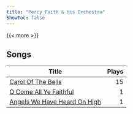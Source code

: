 ```yaml
---
title: "Percy Faith & His Orchestra"
ShowToc: false
---
```


{{< more >}}

## Songs
Title | Plays 
----- | -----: 
[Carol Of The Bells](/songs/carol-of-the-bells) | 15
[O Come All Ye Faithful](/songs/o-come-all-ye-faithful) | 1
[Angels We Have Heard On High](/songs/angels-we-have-heard-on-high) | 1

